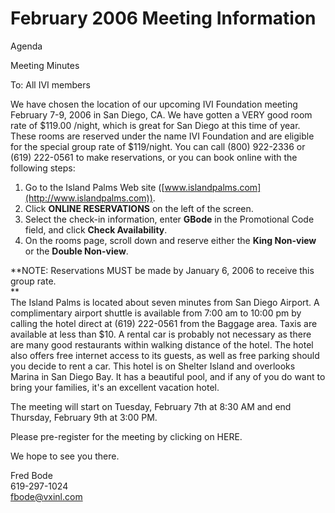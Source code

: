 # February 2006 Meeting Information

  
  
Agenda  
  
Meeting Minutes  
  
To: All IVI members  
  
We have chosen the location of our upcoming IVI Foundation meeting
February 7-9, 2006 in San Diego, CA. We have gotten a VERY good room
rate of $119.00 /night, which is great for San Diego at this time of
year. These rooms are reserved under the name IVI Foundation and are
eligible for the special group rate of $119/night. You can call (800)
922-2336 or (619) 222-0561 to make reservations, or you can book online
with the following steps:  

1.  Go to the Island Palms Web site
    ([www.islandpalms.com](http://www.islandpalms.com)).
2.  Click **ONLINE RESERVATIONS** on the left of the screen.
3.  Select the check-in information, enter **GBode** in the Promotional
    Code field, and click **Check Availability**.
4.  On the rooms page, scroll down and reserve either the **King
    Non-view** or the **Double Non-view**.

**NOTE: Reservations MUST be made by January 6, 2006 to receive this
group rate.  
**  
The Island Palms is located about seven minutes from San Diego Airport.
A complimentary airport shuttle is available from 7:00 am to 10:00 pm by
calling the hotel direct at (619) 222-0561 from the Baggage area. Taxis
are available at less than $10. A rental car is probably not necessary
as there are many good restaurants within walking distance of the hotel.
The hotel also offers free internet access to its guests, as well as
free parking should you decide to rent a car. This hotel is on Shelter
Island and overlooks Marina in San Diego Bay. It has a beautiful pool,
and if any of you do want to bring your families, it's an excellent
vacation hotel.  
  
The meeting will start on Tuesday, February 7th at 8:30 AM and end
Thursday, February 9th at 3:00 PM.  
  
Please pre-register for the meeting by clicking on HERE.  
  
We hope to see you there.  
  
Fred Bode  
619-297-1024  
<fbode@vxinl.com>
